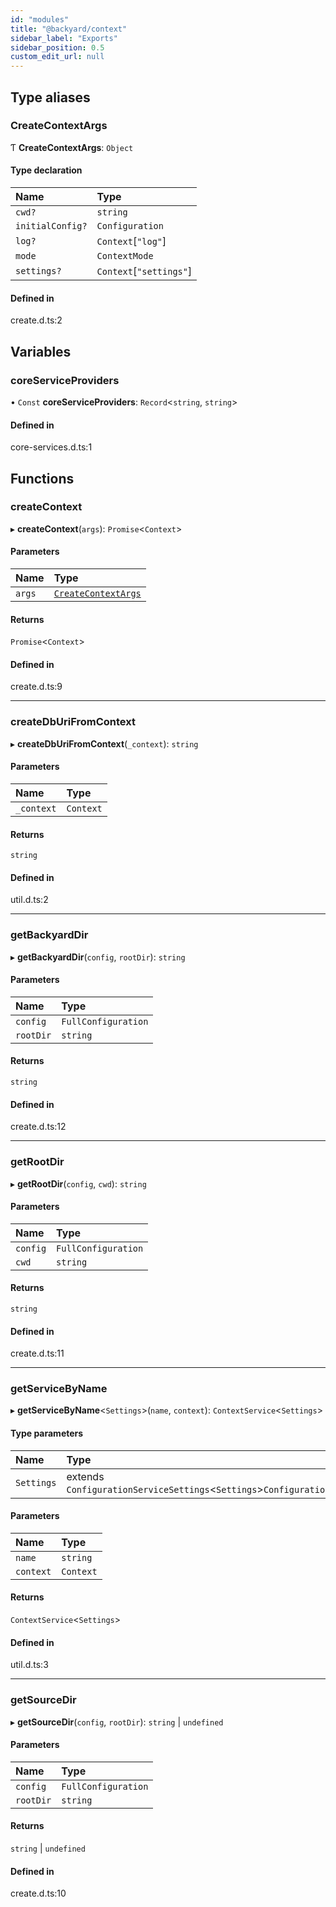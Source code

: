 ```yaml
---
id: "modules"
title: "@backyard/context"
sidebar_label: "Exports"
sidebar_position: 0.5
custom_edit_url: null
---
```


## Type aliases

### CreateContextArgs

Ƭ **CreateContextArgs**: `Object`

#### Type declaration

| Name | Type |
| :------ | :------ |
| `cwd?` | `string` |
| `initialConfig?` | `Configuration` |
| `log?` | `Context`[``"log"``] |
| `mode` | `ContextMode` |
| `settings?` | `Context`[``"settings"``] |

#### Defined in

create.d.ts:2

## Variables

### coreServiceProviders

• `Const` **coreServiceProviders**: `Record`<`string`, `string`\>

#### Defined in

core-services.d.ts:1

## Functions

### createContext

▸ **createContext**(`args`): `Promise`<`Context`\>

#### Parameters

| Name | Type |
| :------ | :------ |
| `args` | [`CreateContextArgs`](modules.md#createcontextargs) |

#### Returns

`Promise`<`Context`\>

#### Defined in

create.d.ts:9

___

### createDbUriFromContext

▸ **createDbUriFromContext**(`_context`): `string`

#### Parameters

| Name | Type |
| :------ | :------ |
| `_context` | `Context` |

#### Returns

`string`

#### Defined in

util.d.ts:2

___

### getBackyardDir

▸ **getBackyardDir**(`config`, `rootDir`): `string`

#### Parameters

| Name | Type |
| :------ | :------ |
| `config` | `FullConfiguration` |
| `rootDir` | `string` |

#### Returns

`string`

#### Defined in

create.d.ts:12

___

### getRootDir

▸ **getRootDir**(`config`, `cwd`): `string`

#### Parameters

| Name | Type |
| :------ | :------ |
| `config` | `FullConfiguration` |
| `cwd` | `string` |

#### Returns

`string`

#### Defined in

create.d.ts:11

___

### getServiceByName

▸ **getServiceByName**<`Settings`\>(`name`, `context`): `ContextService`<`Settings`\>

#### Type parameters

| Name | Type |
| :------ | :------ |
| `Settings` | extends `ConfigurationServiceSettings`<`Settings`\>`ConfigurationServiceSettings` |

#### Parameters

| Name | Type |
| :------ | :------ |
| `name` | `string` |
| `context` | `Context` |

#### Returns

`ContextService`<`Settings`\>

#### Defined in

util.d.ts:3

___

### getSourceDir

▸ **getSourceDir**(`config`, `rootDir`): `string` \| `undefined`

#### Parameters

| Name | Type |
| :------ | :------ |
| `config` | `FullConfiguration` |
| `rootDir` | `string` |

#### Returns

`string` \| `undefined`

#### Defined in

create.d.ts:10
